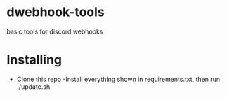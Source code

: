 # dwebhook-tools
basic tools for discord webhooks
 
# Installing 
- Clone this repo 
-Install everything shown in requirements.txt, then run ./update.sh 
